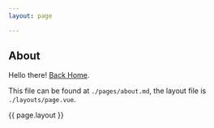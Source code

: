 ```yaml
---
layout: page

---
```

## About

Hello there! [Back Home](./index.md).

This file can be found at `./pages/about.md`, the layout file is `./layouts/page.vue`.

{{ page.layout }}